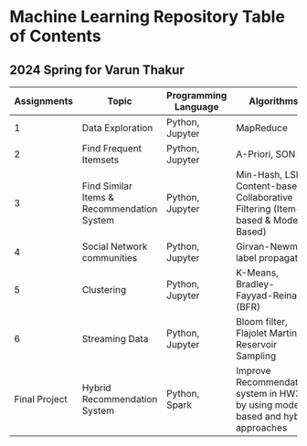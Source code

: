 # Machine Learning Repository Table of Contents


## 2024 Spring for Varun Thakur

| Assignments               | Topic                           | Programming Language | Algorithms                                                  |
|---------------------------|---------------------------------|----------------------|-------------------------------------------------------------|
| 1                         | Data Exploration                | Python, Jupyter       | MapReduce                                                   |
| 2                         | Find Frequent Itemsets          | Python, Jupyter        | A-Priori, SON                                          |
| 3                         | Find Similar Items & Recommendation System | Python, Jupyter | Min-Hash, LSH; Content-based, Collaborative Filtering (Item-based & Model-Based) |
| 4                         | Social Network communities      | Python, Jupyter        | Girvan-Newman, label propagation                            |
| 5                         | Clustering                      | Python, Jupyter        | K-Means, Bradley-Fayyad-Reina (BFR)                         |
| 6                         | Streaming Data                  | Python, Jupyter        | Bloom filter, Flajolet Martin, Reservoir Sampling           |
| Final Project | Hybrid Recommendation System    | Python, Spark        | Improve Recommendation system in HW3 by using model-based and hybrid approaches |
